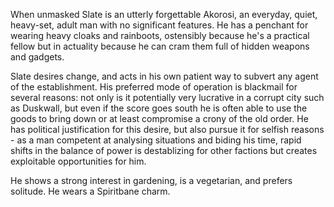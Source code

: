 <!-- TITLE: Slate Clermont-->
<!-- SUBTITLE: The leader of the Wraiths -->

When unmasked Slate is an utterly forgettable Akorosi, an everyday, quiet, heavy-set, adult man with no significant features. He has a penchant for wearing heavy cloaks and rainboots, ostensibly because he's a practical fellow but in actuality because he can cram them full of hidden weapons and gadgets.

Slate desires change, and acts in his own patient way to subvert any agent of the establishment. His preferred mode of operation is blackmail for several reasons: not only is it potentially very lucrative in a corrupt city such as Duskwall, but even if the score goes south he is often able to use the goods to bring down or at least compromise a crony of the old order. He has political justification for this desire, but also pursue it for selfish reasons - as a man competent at analysing situations and biding his time, rapid shifts in the balance of power is destablizing for other factions but creates exploitable opportunities for him.

He shows a strong interest in gardening, is a vegetarian, and prefers solitude. He wears a Spiritbane charm.